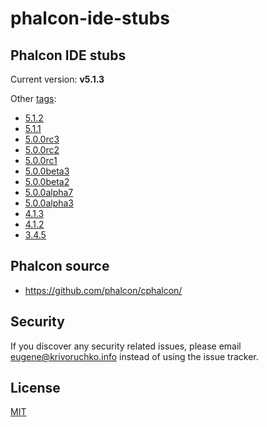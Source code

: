 # phalcon-ide-stubs

## Phalcon IDE stubs

Current version: **v5.1.3**

Other [tags](https://github.com/FlexIDK/phalcon-ide-stubs/tags):

- [5.1.2](https://github.com/FlexIDK/phalcon-ide-stubs/tree/5.1.2)
- [5.1.1](https://github.com/FlexIDK/phalcon-ide-stubs/tree/5.1.1)
- [5.0.0rc3](https://github.com/FlexIDK/phalcon-ide-stubs/tree/5.0.0rc3)
- [5.0.0rc2](https://github.com/FlexIDK/phalcon-ide-stubs/tree/5.0.0rc2)
- [5.0.0rc1](https://github.com/FlexIDK/phalcon-ide-stubs/tree/5.0.0rc1)
- [5.0.0beta3](https://github.com/FlexIDK/phalcon-ide-stubs/releases/tag/5.0.0beta3)
- [5.0.0beta2](https://github.com/FlexIDK/phalcon-ide-stubs/releases/tag/5.0.0beta2)
- [5.0.0alpha7](https://github.com/FlexIDK/phalcon-ide-stubs/releases/tag/5.0.0alpha7)
- [5.0.0alpha3](https://github.com/FlexIDK/phalcon-ide-stubs/tree/5.0.0alpha3)
- [4.1.3](https://github.com/FlexIDK/phalcon-ide-stubs/tree/4.1.3)
- [4.1.2](https://github.com/FlexIDK/phalcon-ide-stubs/tree/4.1.2)
- [3.4.5](https://github.com/FlexIDK/phalcon-ide-stubs/tree/3.4.5)

## Phalcon source

- https://github.com/phalcon/cphalcon/

## Security

If you discover any security related issues, please email eugene@krivoruchko.info instead of using the issue tracker.

## License

[MIT](https://github.com/FlexIDK/phalcon-ide-stubs/blob/master/LICENSE)
